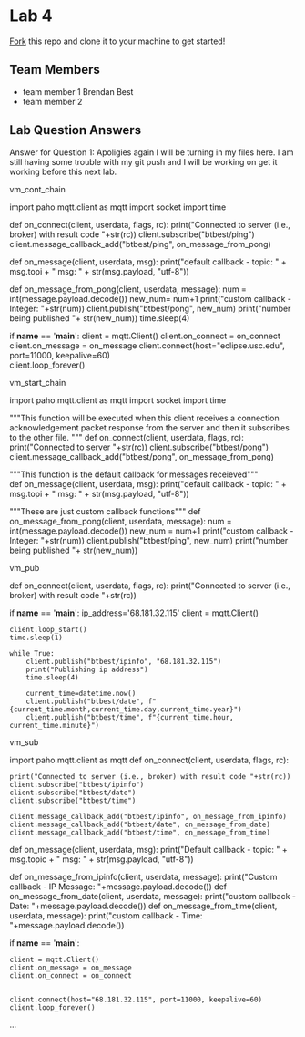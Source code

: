 # Lab 4
[Fork](https://docs.github.com/en/get-started/quickstart/fork-a-repo) this repo and clone it to your machine to get started!

## Team Members
- team member 1 Brendan Best
- team member 2

## Lab Question Answers

Answer for Question 1: Apoligies again I will be turning in my files here. I am still having some trouble with my git push and I will be working on get it working before this next lab.

vm_cont_chain

import paho.mqtt.client as mqtt
import socket
import time

def on_connect(client, userdata, flags, rc):
    print("Connected to server (i.e., broker) with result code "+str(rc))
    client.subscribe("btbest/ping")
    client.message_callback_add("btbest/ping", on_message_from_pong)
    
def on_message(client, userdata, msg): 
    print("default callback - topic: " + msg.topi + " msg: " + str(msg.payload, "utf-8"))

def on_message_from_pong(client, userdata, message):
    num = int(message.payload.decode())
    new_num= num+1
    print("custom callback - Integer: "+str(num))
    client.publish("btbest/pong", new_num)
    print("number being published "+ str(new_num))
    time.sleep(4)
   

if __name__ == '__main__':
    client = mqtt.Client()
    client.on_connect = on_connect
    client.on_message = on_message
    client.connect(host="eclipse.usc.edu", port=11000, keepalive=60)    
    client.loop_forever()

vm_start_chain

import paho.mqtt.client as mqtt
import socket
import time

"""This function will be executed when this client receives 
a connection acknowledgement packet response from the server and then it subscribes to the other file. """
def on_connect(client, userdata, flags, rc):
    print("Connected to server "+str(rc))
    client.subscribe("btbest/pong")
    client.message_callback_add("btbest/pong", on_message_from_pong)
    
    
"""This function is the default callback for messages receieved"""    
def on_message(client, userdata, msg): 
    print("default callback - topic: " + msg.topi + " msg: " + str(msg.payload, "utf-8"))

"""These are just custom callback functions"""
def on_message_from_pong(client, userdata, message):
    num = int(message.payload.decode())
    new_num = num+1
    print("custom callback - Integer: "+str(num))
    client.publish("btbest/ping", new_num)
    print("number being published "+ str(new_num))
    
vm_pub

def on_connect(client, userdata, flags, rc):
    print("Connected to server (i.e., broker) with result code "+str(rc))

if __name__ == '__main__':
    ip_address='68.181.32.115'
    client = mqtt.Client()
    
    client.loop_start()
    time.sleep(1)

    while True:
        client.publish("btbest/ipinfo", "68.181.32.115")
        print("Publishing ip address")
        time.sleep(4)

        current_time=datetime.now()
        client.publish("btbest/date", f"{current_time.month,current_time.day,current_time.year}")
        client.publish("btbest/time", f"{current_time.hour, current_time.minute}")
              
vm_sub

import paho.mqtt.client as mqtt
def on_connect(client, userdata, flags, rc):

    print("Connected to server (i.e., broker) with result code "+str(rc))
    client.subscribe("btbest/ipinfo")
    client.subscribe("btbest/date")
    client.subscribe("btbest/time")
    
    client.message_callback_add("btbest/ipinfo", on_message_from_ipinfo)
    client.message_callback_add("btbest/date", on_message_from_date)
    client.message_callback_add("btbest/time", on_message_from_time)


def on_message(client, userdata, msg):
    print("Default callback - topic: " + msg.topic + "   msg: " + str(msg.payload, "utf-8"))

def on_message_from_ipinfo(client, userdata, message):
   print("Custom callback  - IP Message: "+message.payload.decode())
def on_message_from_date(client, userdata, message):
   print("custom callback  - Date: "+message.payload.decode())
def on_message_from_time(client, userdata, message):
   print("custom callback  - Time: "+message.payload.decode())

if __name__ == '__main__':
    
    client = mqtt.Client()
    client.on_message = on_message
    client.on_connect = on_connect

      
    client.connect(host="68.181.32.115", port=11000, keepalive=60)
    client.loop_forever()
...
